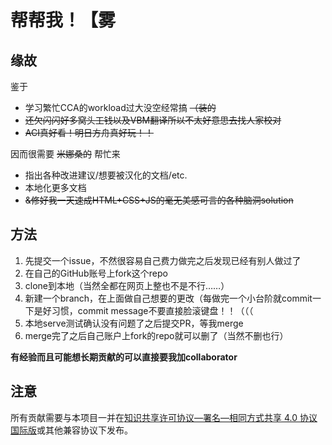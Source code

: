 # 帮帮我！【雾

## 缘故

鉴于

- 学习繁忙CCA的workload过大没空经常搞 ~~（装的~~
- ~~还欠闪闪好多窝头工钱以及VBM翻译所以不太好意思去找人家校对~~
- ~~ACI真好看！明日方舟真好玩！！~~

因而很需要 ~~米娜桑的~~ 帮忙来

- 指出各种改进建议/想要被汉化的文档/etc.
- 本地化更多文档
- ~~&修好我一天速成HTML+CSS+JS的毫无美感可言的各种脑洞solution~~

## 方法

1. 先提交一个issue，不然很容易自己费力做完之后发现已经有别人做过了
2. 在自己的GitHub账号上fork这个repo
3. clone到本地（当然全都在网页上整也不是不行……）
4. 新建一个branch，在上面做自己想要的更改（每做完一个小台阶就commit一下是好习惯，commit message不要直接脸滚键盘！！（（（
5. 本地serve测试确认没有问题了之后提交PR，等我merge
6. merge完了之后自己账户上fork的repo就可以删了（当然不删也行）

**有经验而且可能想长期贡献的可以直接要我加collaborator**

## 注意

所有贡献需要与本项目一并在[知识共享许可协议—署名—相同方式共享 4.0 协议国际版](https://creativecommons.org/licenses/by-sa/4.0/legalcode.zh-Hans)或其他兼容协议下发布。
